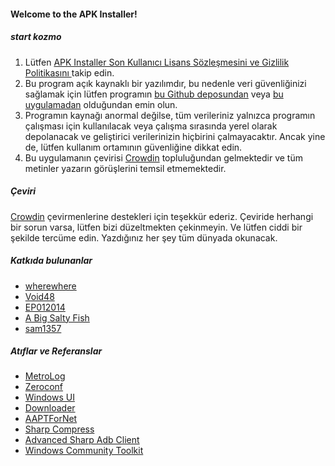 #### Welcome to the APK Installer!

##### start kozmo
1. Lütfen [ APK Installer Son Kullanıcı Lisans Sözleşmesini ve Gizlilik Politikasını ](https://github.com/Paving-Base/APK-Installer/blob/main/Privacy.md) takip edin.
2. Bu program açık kaynaklı bir yazılımdır, bu nedenle veri güvenliğinizi sağlamak için lütfen programın [bu Github deposundan](https://github.com/Paving-Base/APK-Installer) veya [bu uygulamadan](https://www.microsoft.com/store/apps/9P2JFQ43FPPG) olduğundan emin olun.
3. Programın kaynağı anormal değilse, tüm verileriniz yalnızca programın çalışması için kullanılacak veya çalışma sırasında yerel olarak depolanacak ve geliştirici verilerinizin hiçbirini çalmayacaktır. Ancak yine de, lütfen kullanım ortamının güvenliğine dikkat edin.
4. Bu uygulamanın çevirisi [Crowdin](https://crowdin.com/project/APKInstaller "Crowdin") topluluğundan gelmektedir ve tüm metinler yazarın görüşlerini temsil etmemektedir.

##### Çeviri
[Crowdin](https://crowdin.com/project/APKInstaller "Crowdin") çevirmenlerine destekleri için teşekkür ederiz. Çeviride herhangi bir sorun varsa, lütfen bizi düzeltmekten çekinmeyin. Ve lütfen ciddi bir şekilde tercüme edin. Yazdığınız her şey tüm dünyada okunacak.

##### Katkıda bulunanlar
- [wherewhere](https://github.com/wherewhere)
- [Void48](https://github.com/Void48)
- [EP012014](https://github.com/EP012014)
- [A Big Salty Fish](https://github.com/bigsaltyfishes)
- [sam1357](https://github.com/sam1357)

##### Atıflar ve Referanslar
- [MetroLog](https://github.com/roubachof/MetroLog "MetroLog")
- [Zeroconf](https://github.com/novotnyllc/Zeroconf "Zeroconf")
- [Windows UI](https://github.com/microsoft/microsoft-ui-xaml "Windows UI")
- [Downloader](https://github.com/bezzad/Downloader "Downloader")
- [AAPTForNet](https://github.com/canheo136/QuickLook.Plugin.ApkViewer "AAPTForNet")
- [Sharp Compress](https://github.com/adamhathcock/sharpcompress "Sharp Compress")
- [Advanced Sharp Adb Client](https://github.com/yungd1plomat/AdvancedSharpAdbClient "Advanced Sharp Adb Client")
- [Windows Community Toolkit](https://github.com/CommunityToolkit/WindowsCommunityToolkit "Windows Community Toolkit")